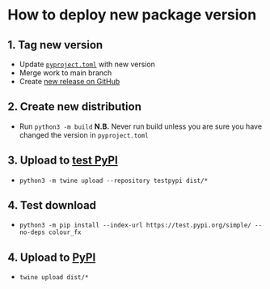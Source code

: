 # How to deploy new package version

## 1. Tag new version
* Update [`pyproject.toml`](./pyproject.toml) with new version
* Merge work to main branch
* Create [new release on GitHub](https://github.com/Max-Derner/colour_fx/releases/new)

## 2. Create new distribution
* Run `python3 -m build`
**N.B.** Never run build unless you are sure you have changed the version in `pyproject.toml`

## 3. Upload to [test PyPI](https://test.pypi.org/)
* `python3 -m twine upload --repository testpypi dist/*`

## 4. Test download
* `python3 -m pip install --index-url https://test.pypi.org/simple/ --no-deps colour_fx`

## 4. Upload to [PyPI](https://pypi.org)
* `twine upload dist/*`